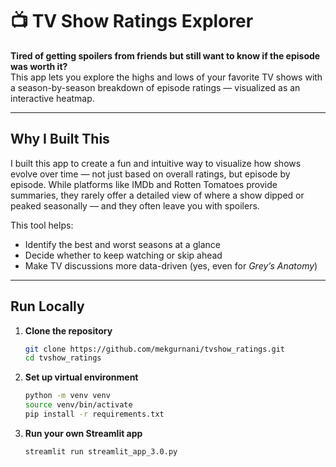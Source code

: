 # 📺 TV Show Ratings Explorer

**Tired of getting spoilers from friends but still want to know if the episode was worth it?**  
This app lets you explore the highs and lows of your favorite TV shows with a season-by-season breakdown of episode ratings — visualized as an interactive heatmap.

---

## Why I Built This

I built this app to create a fun and intuitive way to visualize how shows evolve over time — not just based on overall ratings, but episode by episode. While platforms like IMDb and Rotten Tomatoes provide summaries, they rarely offer a detailed view of where a show dipped or peaked seasonally — and they often leave you with spoilers.

This tool helps:
- Identify the best and worst seasons at a glance
- Decide whether to keep watching or skip ahead
- Make TV discussions more data-driven (yes, even for *Grey’s Anatomy*)

---

## Run Locally

1. **Clone the repository**
   ```bash
   git clone https://github.com/mekgurnani/tvshow_ratings.git
   cd tvshow_ratings
   ```

2. **Set up virtual environment**
   ```bash
   python -m venv venv
   source venv/bin/activate
   pip install -r requirements.txt
   ```

3. **Run your own Streamlit app**
   ```bash
   streamlit run streamlit_app_3.0.py
   ```
  
